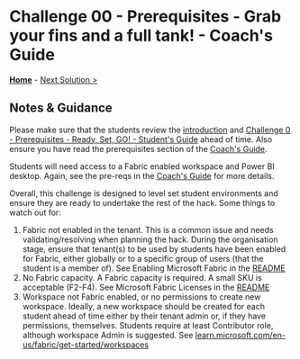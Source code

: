 # Challenge 00 - Prerequisites - Grab your fins and a full tank! - Coach's Guide 

**[Home](./README.md)** - [Next Solution >](./Solution-01.md)

## Notes & Guidance

Please make sure that the students review the [introduction](../README.md) and [Challenge 0 - Prerequisites - Ready, Set, GO! - Student's Guide](../Student/Challenge-00.md) ahead of time. Also ensure you have read the prerequisites section of the [Coach's Guide](./README.md).

Students will need access to a Fabric enabled workspace and Power BI desktop. Again, see the pre-reqs in the [Coach's Guide](./README.md) for more details.

Overall, this challenge is designed to level set student environments and ensure they are ready to undertake the rest of the hack. Some things to watch out for:

1. Fabric not enabled in the tenant. This is a common issue and needs validating/resolving when planning the hack. During the organisation stage, ensure that tenant(s) to be used by students have been enabled for Fabric, either globally or to a specific group of users (that the student is a member of). See Enabling Microsoft Fabric in the [README](README.md)
2. No Fabric capacity. A Fabric capacity is required. A small SKU is acceptable (F2-F4). See Microsoft Fabric Licenses in the [README](README.md)
3. Workspace not Fabric enabled, or no permissions to create new workspace. Ideally, a new workspace should be created for each student ahead of time either by their tenant admin or, if they have permissions, themselves.  Students require at least Contributor role, although workspace Admin is suggested. See [learn.microsoft.com/en-us/fabric/get-started/workspaces](https://learn.microsoft.com/en-us/fabric/get-started/workspaces)
